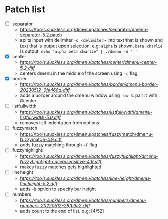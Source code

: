 # Patch list


- [ ] separator
    + https://tools.suckless.org/dmenu/patches/separator/dmenu-separator-5.2.patch
    + splits input with delimiter `-d <delimiter>` into text that is shown and
      text that is output upon selection. e.g: `alpha` is shown, `beta charlie` 
      is output: `echo "alpha beta charlie" | ./dmenu -d ' '`
- [x] center
    + *https://tools.suckless.org/dmenu/patches/center/dmenu-center-5.2.diff*
    + centers dmenu in the middle of the screen using `-c` flag
- [x] border
    + *https://tools.suckless.org/dmenu/patches/border/dmenu-border-20230512-0fe460d.diff*
    + adds a border around the dmenu window using `-bw 3`. pair it with #center
- [ ] listfullwidth
    + *https://tools.suckless.org/dmenu/patches/listfullwidth/dmenu-listfullwidth-5.0.diff*
    + removes left indentation from options
- [ ] fuzzymatch
    + https://tools.suckless.org/dmenu/patches/fuzzymatch/dmenu-fuzzymatch-4.9.diff
    + adds fuzzy matching through `-F` flag
- [ ] fuzzyhighlight
    + *https://tools.suckless.org/dmenu/patches/fuzzyhighlight/dmenu-fuzzyhighlight-caseinsensitive-4.9.diff*
    + makes fuzzy matches gets highlighted
- [ ] lineheight
    + *https://tools.suckless.org/dmenu/patches/line-height/dmenu-lineheight-5.2.diff*
    + adds `-h` option to specify bar height
- [ ] numbers
    + *https://tools.suckless.org/dmenu/patches/numbers/dmenu-numbers-20220512-28fb3e2.diff*
    + adds count to the end of list. e.g: [4/52]
